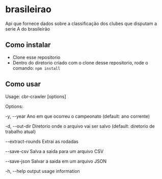 # brasileirao
Api que fornece dados sobre a classificação dos clubes que disputam a serie A do brasileirão

## Como instalar
- Clone esse repositorio
- Dentro do diretorio criado com o clone desse repositorio, rode o comando: `npm install`

## Como usar

Usage: cbr-crawler [options]

Options:

  -y, --year <int>     Ano em que ocorreu o campeonato (default: ano corrente)
  
  -d, --out-dir <str>  Diretorio onde o arquivo vai ser salvo (default: diretorio de trabalho atual) 
  
  --extract-rounds     Extrai as rodadas 
  
  --save-csv           Salva a saida para um arquivo CSV 
  
  --save-json          Salvar a saida em um arquivo JSON 
  
  -h, --help           output usage information 
